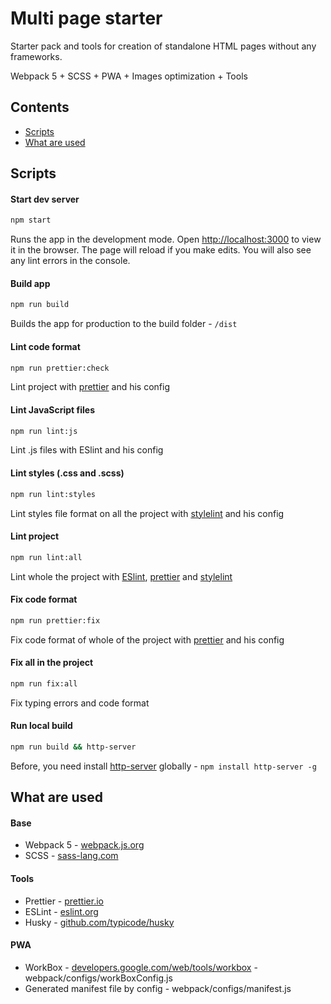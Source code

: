# Multi page starter
Starter pack and tools for creation of standalone HTML pages without any frameworks.

Webpack 5 + SCSS + PWA + Images optimization + Tools 

## Contents

- [Scripts](#scripts)
- [What are used](#what-are-used)

## Scripts

#### Start dev server

```sh
npm start
```
Runs the app in the development mode. Open [http://localhost:3000](http://localhost:3000) to view it in the browser. The page will reload if you make edits. You will also see any lint errors in the console.

#### Build app

```sh
npm run build
```
Builds the app for production to the build folder - `/dist`

#### Lint code format

```sh
npm run prettier:check
```
Lint project with [prettier](https://prettier.io/) and his config

#### Lint JavaScript files

```sh
npm run lint:js
```
Lint .js files with ESlint and his config

#### Lint styles (.css and .scss)

```sh
npm run lint:styles
```
Lint styles file format on all the project with [stylelint](https://github.com/stylelint/stylelint) and his config

#### Lint project

```sh
npm run lint:all
```
Lint whole the project with [ESlint](https://eslint.org/), [prettier](https://prettier.io/) and [stylelint](https://github.com/stylelint/stylelint)


#### Fix code format

```sh
npm run prettier:fix
```
Fix code format of whole of the project with [prettier](https://prettier.io/) and his config

#### Fix all in the project

```sh
npm run fix:all
```
Fix typing errors and code format

#### Run local build

```sh
npm run build && http-server
```
Before, you need install [http-server](https://github.com/http-party/http-server) globally - `npm install http-server -g`

## What are used

#### Base
- Webpack 5 - [webpack.js.org](https://webpack.js.org/)
- SCSS  - [sass-lang.com](https://sass-lang.com/)

#### Tools
- Prettier - [prettier.io](https://prettier.io/)
- ESLint - [eslint.org](https://eslint.org/)
- Husky - [github.com/typicode/husky](https://github.com/typicode/husky)

#### PWA
- WorkBox - [developers.google.com/web/tools/workbox](https://developers.google.com/web/tools/workbox) - webpack/configs/workBoxConfig.js
- Generated manifest file by config - webpack/configs/manifest.js
